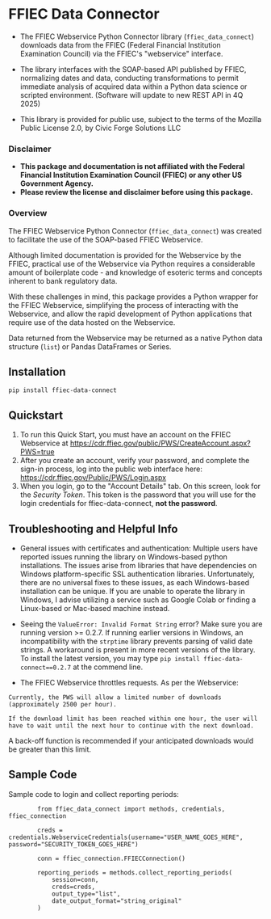 # FFIEC Data Connector

- The FFIEC Webservice Python Connector library (`ffiec_data_connect`) downloads data from the FFIEC (Federal Financial Institution Examination Council) via the FFIEC's "webservice" interface. 

- The library interfaces with the SOAP-based API published by FFIEC, normalizing dates and data, conducting transformations to permit immediate analysis of acquired data within a Python data science or scripted environment. (Software will update to new REST API in 4Q 2025)

- This library is provided for public use, subject to the terms of the Mozilla Public License 2.0, by Civic Forge Solutions LLC

### Disclaimer

-  __This package and documentation is not affiliated with the Federal Financial Institution Examination Council (FFIEC) or any other US Government Agency.__
-  __Please review the license and disclaimer before using this package.__

### Overview

The FFIEC Webservice Python Connector (`ffiec_data_connect`) was created to facilitate the use of the SOAP-based FFIEC Webservice.

Although limited documentation is provided for the Webservice by the FFIEC, practical use of the Webservice via Python requires a considerable amount of boilerplate code - and knowledge of esoteric terms and concepts inherent to bank regulatory data.

With these challenges in mind, this package provides a Python wrapper for the FFIEC Webservice, simplifying the process of interacting with the Webservice, and allow the rapid development of Python applications that require use of the data hosted on the Webservice.

Data returned from the Webservice may be returned as a native Python data structure (`list`) or Pandas DataFrames or Series.

## Installation

``pip install ffiec-data-connect``

## Quickstart

1. To run this Quick Start, you must have an account on the FFIEC Webservice at https://cdr.ffiec.gov/public/PWS/CreateAccount.aspx?PWS=true
2. After you create an account, verify your password, and complete the sign-in process, log into the public web interface here: https://cdr.ffiec.gov/Public/PWS/Login.aspx
3. When you login, go to the "Account Details" tab. On this screen, look for the _Security Token_. This token is the password that you will use for the login credentials for ffiec-data-connect, __not the password__.

## Troubleshooting and Helpful Info

- General issues with certificates and authentication: Multiple users have reported issues running the library on Windows-based python installations. The issues arise from libraries that have dependencies on Windows platform-specific SSL authentication libraries. Unfortunately, there are no universal fixes to these issues, as each Windows-based installation can be unique. If you are unable to operate the library in Windows, I advise utilizing a service such as Google Colab or finding a Linux-based or Mac-based machine instead.

- Seeing the `ValueError: Invalid Format String` error? Make sure you are running version >= 0.2.7. If running earlier versions in Windows, an incompatibility with the `strptime` library prevents parsing of valid date strings. A workaround is present in more recent versions of the library. To install the latest version, you may type `pip install ffiec-data-connect==0.2.7` at the commend line.

- The FFIEC Webservice throttles requests. As per the Webservice:

```
Currently, the PWS will allow a limited number of downloads (approximately 2500 per hour). 

If the download limit has been reached within one hour, the user will have to wait until the next hour to continue with the next download.
```

A back-off function is recommended if your anticipated downloads would be greater than this limit.


## Sample Code

Sample code to login and collect reporting periods:

```
        from ffiec_data_connect import methods, credentials, ffiec_connection
        
        creds = credentials.WebserviceCredentials(username="USER_NAME_GOES_HERE", password="SECURITY_TOKEN_GOES_HERE")

        conn = ffiec_connection.FFIECConnection()

        reporting_periods = methods.collect_reporting_periods(
            session=conn,
            creds=creds,
            output_type="list",
            date_output_format="string_original"
        )
```
